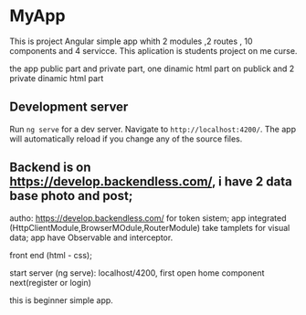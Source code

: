 # MyApp

This is project  Angular simple app whith 2 modules ,2 routes , 10 components and 4 servicce. 
This aplication is students project on me curse.

the app public part and private part,
one dinamic html part on publick  and 2 private dinamic html part
## Development server

Run `ng serve` for a dev server. Navigate to `http://localhost:4200/`. The app will automatically reload if you change any of the source files.

## Backend is on https://develop.backendless.com/, i have 2 data base photo and post;
autho:  https://develop.backendless.com/ for token sistem;
app integrated (HttpClientModule,BrowserMOdule,RouterModule) take tamplets for visual data;
app have Observable and interceptor.

front end (html - css);

start server (ng serve): localhost/4200,
first open home component  next(register or login)


this is beginner simple app.


